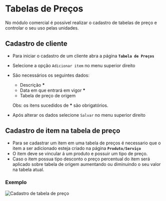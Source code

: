 # Tabelas de Preços

No módulo comercial é possível realizar o cadastro de tabelas de preço e controlar o seu uso pelas unidades.

## Cadastro de cliente

* Para iniciar o cadastro de um cliente abra a página **`Tabela de Preços`**
* Selecione a opção `Adicionar item` no menu superior direito
* São necessários os seguintes dados:

  * Descrição **\***
  * Data em que entrará em vigor **\***
  * Tabela de preço de origem

  Obs: os itens sucedidos de **\*** são obrigatórios.

* Após alterar os dados selecione `Salvar` no menu superior direito

## Cadastro de item na tabela de preço

* Para se cadastrar um item em uma tabela de preços é necessario que o item a ser adicionado esteja criado na página **`Produto/Serviço`**
* O item deve se vincular á um produto e possuir um tipo de preço.
* Caso o item possua tipo desconto o preço percentual do item será aplicado sobre tabela de origem aumentando ou diminuindo o seu valor na tabela atual.

### Exemplo

![Cadastro de tabela de pre&#xE7;o](https://github.com/Gestao-Online/public-docs/tree/ce2dcb553970e393c21b0336fbee8d426c99af31/.gitbook/assets/fluxo-tabela-de-precos.gif)


